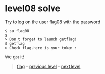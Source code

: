 # level08 solve

Try to log on the user flag08 with the password

```
$ su flag08
$ 
> Don't forget to launch getflag!
$ getflag
> Check flag.Here is your token : 
```

We got it!

> <a href="../flag">flag</a> - <a href="../../level07">previous level</a> - <a href="../../level09">next level</a>
